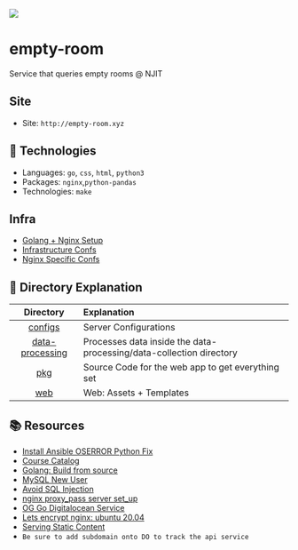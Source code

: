 [![](https://img.shields.io/badge/Layout-Go%20Standard-informational)](https://github.com/golang-standards/project-layout)
# empty-room
Service that queries empty rooms @ NJIT

## Site
- Site: `http://empty-room.xyz` 

## :microscope: Technologies
- Languages: `go`, `css`, `html`, `python3`
- Packages: `nginx`,`python-pandas`
- Technologies: `make`

## Infra
- [Golang + Nginx Setup](https://github.com/hahdookin/cs490/blob/main/util/dep.sh) 
- [Infrastructure Confs](https://github.com/hahdookin/cs490/tree/main/infra)
- [Nginx Specific Confs](https://gitlab.com/del-repos/spaceZoo/-/blob/main/infra/systemctl-service.conf)

## :microscope: Directory Explanation

| Directory                             | Explanation
| :---:                                 | :---
| [configs](configs)                    | Server Configurations
| [data-processing](data-processing)    | Processes data inside the data-processing/data-collection directory
| [pkg](pkg)                            | Source Code for the web app to get everything set
| [web](web)                            | Web: Assets + Templates

## :books: Resources
- [Install Ansible OSERROR Python Fix](https://stackoverflow.com/questions/54778630/could-not-install-packages-due-to-an-environmenterror-errno-2-no-such-file-or)
- [Course Catalog](https://myhub.njit.edu/BannerExtensibility/customPage/page/stuRegCrseSched)
- [Golang: Build from source](https://go.dev/doc/install)
- [MySQL New User](https://askubuntu.com/questions/1322175/not-allowed-to-create-user-with-grant)
- [Avoid SQL Injection](https://go.dev/doc/database/sql-injection)
- [nginx proxy_pass server set_up](https://serverfault.com/questions/598202/make-nginx-to-pass-hostname-of-the-upstream-when-reverseproxying)
- [OG Go Digitalocean Service](https://www.digitalocean.com/community/tutorials/how-to-deploy-a-go-web-application-using-nginx-on-ubuntu-18-04#conclusion)
- [Lets encrypt nginx: ubuntu 20.04](https://www.digitalocean.com/community/tutorials/how-to-secure-nginx-with-let-s-encrypt-on-ubuntu-20-04)
- [Serving Static Content](https://www.alexedwards.net/blog/serving-static-sites-with-go)
- `Be sure to add subdomain onto DO to track the api service`
